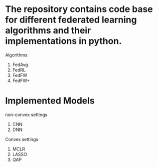 # The repository contains code base for different federated learning algorithms and their implementations in python. 

Algorithms
1) FedAvg
2) FedRL 
3) FedFW
4) FedFW+

# Implemented Models
non-convex settings
1) CNN
2) DNN

Convex settings
1) MCLR
2) LASSO
3) QAP
